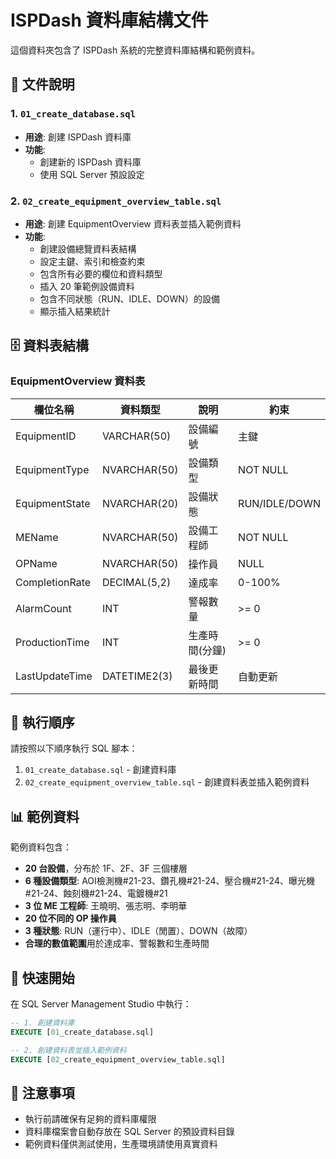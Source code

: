 # ISPDash 資料庫結構文件

這個資料夾包含了 ISPDash 系統的完整資料庫結構和範例資料。

## 📁 文件說明

### 1. `01_create_database.sql`
- **用途**: 創建 ISPDash 資料庫
- **功能**: 
  - 創建新的 ISPDash 資料庫
  - 使用 SQL Server 預設設定

### 2. `02_create_equipment_overview_table.sql`
- **用途**: 創建 EquipmentOverview 資料表並插入範例資料
- **功能**:
  - 創建設備總覽資料表結構
  - 設定主鍵、索引和檢查約束
  - 包含所有必要的欄位和資料類型
  - 插入 20 筆範例設備資料
  - 包含不同狀態（RUN、IDLE、DOWN）的設備
  - 顯示插入結果統計

## 🗄️ 資料表結構

### EquipmentOverview 資料表

| 欄位名稱 | 資料類型 | 說明 | 約束 |
|---------|---------|------|------|
| EquipmentID | VARCHAR(50) | 設備編號 | 主鍵 |
| EquipmentType | NVARCHAR(50) | 設備類型 | NOT NULL |
| EquipmentState | NVARCHAR(20) | 設備狀態 | RUN/IDLE/DOWN |
| MEName | NVARCHAR(50) | 設備工程師 | NOT NULL |
| OPName | NVARCHAR(50) | 操作員 | NULL |
| CompletionRate | DECIMAL(5,2) | 達成率 | 0-100% |
| AlarmCount | INT | 警報數量 | >= 0 |
| ProductionTime | INT | 生產時間(分鐘) | >= 0 |
| LastUpdateTime | DATETIME2(3) | 最後更新時間 | 自動更新 |

## 🔧 執行順序

請按照以下順序執行 SQL 腳本：

1. `01_create_database.sql` - 創建資料庫
2. `02_create_equipment_overview_table.sql` - 創建資料表並插入範例資料

## 📊 範例資料

範例資料包含：
- **20 台設備**，分布於 1F、2F、3F 三個樓層
- **6 種設備類型**: AOI檢測機#21-23、鑽孔機#21-24、壓合機#21-24、曝光機#21-24、蝕刻機#21-24、電鍍機#21
- **3 位 ME 工程師**: 王曉明、張志明、李明華
- **20 位不同的 OP 操作員**
- **3 種狀態**: RUN（運行中）、IDLE（閒置）、DOWN（故障）
- **合理的數值範圍**用於達成率、警報數和生產時間

## 🚀 快速開始

在 SQL Server Management Studio 中執行：

```sql
-- 1. 創建資料庫
EXECUTE [01_create_database.sql]

-- 2. 創建資料表並插入範例資料
EXECUTE [02_create_equipment_overview_table.sql]
```

## 📝 注意事項

- 執行前請確保有足夠的資料庫權限
- 資料庫檔案會自動存放在 SQL Server 的預設資料目錄
- 範例資料僅供測試使用，生產環境請使用真實資料

